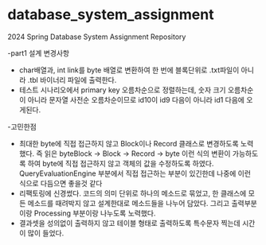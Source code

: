 # database_system_assignment
2024 Spring Database System Assignment Repository

-part1 설계 변경사항
* char배열과, int link를 byte 배열로 변환하여 한 번에 블록단위로 .txt파일이 아니라 .tbl 바이너리 파일에 출력한다.
* 테스트 시나리오에서 primary key 오름차순으로 정렬하는데, 숫자 크기 오름차순이 아니라 문자열 사전순 오름차순이므로 id10이 id9 다음이 아니라 id1 다음에 오게된다.

-고민한점
* 최대한 byte에 직접 접근하지 않고 Block이나 Record 클래스로 변경하도록 노력했다. 즉 읽은 byteBlock -> Block -> Record -> byte 이런 식의 변환이 가능하도록 하여 byte에 직접 접근하지 않고 객체의 값을 수정하도록 하였다. QueryEvaluationEngine 부분에서 직접 접근하는 부분이 있긴한데 나중에 이런 식으로 다듬으면 좋을것 같다
* 리팩토링에 신경썼다. 코드의 의미 단위로 하나의 메소드로 묶었고, 한 클래스에 모든 메소드를 때려박지 않고 설계한대로 메소드들을 나누어 담았다. 그리고 출력부분이랑 Processing 부분이랑 나누도록 노력했다.
* 결과셋을 성의없이 출력하지 않고 테이블 형태로 출력하도록 특수문자 찍는데 시간이 많이 들었다.
